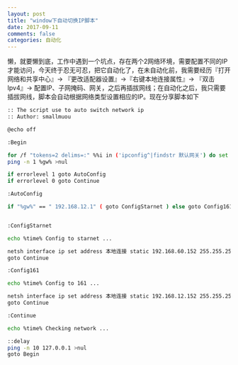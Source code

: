 ```yaml
---
layout: post
title: "window下自动切换IP脚本"
date: 2017-09-11
comments: false
categories: 自动化
---
```


懒，就要懒到底，工作中遇到一个坑点，存在两个2网络环境，需要配置不同的IP才能访问，今天终于忍无可忍，把它自动化了，在未自动化前，我需要经历『打开网络和共享中心』-> 『更改适配器设置』->『右键本地连接属性』-> 『双击Ipv4』-> 配置IP、子网掩码、网关，之后再插拔网线；在自动化之后，我只需要插拔网线，脚本会自动根据网络类型设置相应的IP。现在分享脚本如下

```bash
:: The script use to auto switch network ip 
:: Author: smallmuou

@echo off

:Begin

for /f "tokens=2 delims=:" %%i in ('ipconfig^|findstr 默认网关') do set gw=%%i
ping -n 1 %gw% >nul

if errorlevel 1 goto AutoConfig 
if errorlevel 0 goto Continue

:AutoConfig

if "%gw%" == " 192.168.12.1" ( goto ConfigStarnet ) else goto Config161


:ConfigStarnet

echo %time% Config to starnet ...

netsh interface ip set address 本地连接 static 192.168.60.152 255.255.255.0 192.168.60.1 
goto Continue

:Config161

echo %time% Config to 161 ...

netsh interface ip set address 本地连接 static 192.168.12.152 255.255.255.0 192.168.12.1
goto Continue

:Continue

echo %time% Checking network ...

::delay
ping -n 10 127.0.0.1 >nul 
goto Begin

```
